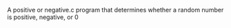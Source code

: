 A positive or negative.c program that determines whether a random number is positive, negative, or 0 
